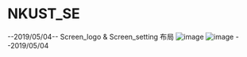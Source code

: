 # NKUST_SE

--2019/05/04--
Screen_logo & Screen_setting 布局
![image](https://github.com/rabbit860321/NKUST_SE/blob/master/20190504-1.png)
![image](https://github.com/rabbit860321/NKUST_SE/blob/master/20190504-2.png)
--2019/05/04
